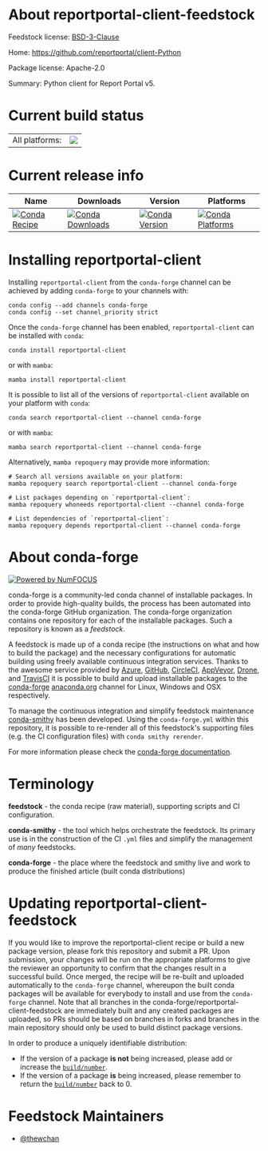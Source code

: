 About reportportal-client-feedstock
===================================

Feedstock license: [BSD-3-Clause](https://github.com/conda-forge/reportportal-client-feedstock/blob/main/LICENSE.txt)

Home: https://github.com/reportportal/client-Python

Package license: Apache-2.0

Summary: Python client for Report Portal v5.

Current build status
====================


<table><tr><td>All platforms:</td>
    <td>
      <a href="https://dev.azure.com/conda-forge/feedstock-builds/_build/latest?definitionId=13430&branchName=main">
        <img src="https://dev.azure.com/conda-forge/feedstock-builds/_apis/build/status/reportportal-client-feedstock?branchName=main">
      </a>
    </td>
  </tr>
</table>

Current release info
====================

| Name | Downloads | Version | Platforms |
| --- | --- | --- | --- |
| [![Conda Recipe](https://img.shields.io/badge/recipe-reportportal--client-green.svg)](https://anaconda.org/conda-forge/reportportal-client) | [![Conda Downloads](https://img.shields.io/conda/dn/conda-forge/reportportal-client.svg)](https://anaconda.org/conda-forge/reportportal-client) | [![Conda Version](https://img.shields.io/conda/vn/conda-forge/reportportal-client.svg)](https://anaconda.org/conda-forge/reportportal-client) | [![Conda Platforms](https://img.shields.io/conda/pn/conda-forge/reportportal-client.svg)](https://anaconda.org/conda-forge/reportportal-client) |

Installing reportportal-client
==============================

Installing `reportportal-client` from the `conda-forge` channel can be achieved by adding `conda-forge` to your channels with:

```
conda config --add channels conda-forge
conda config --set channel_priority strict
```

Once the `conda-forge` channel has been enabled, `reportportal-client` can be installed with `conda`:

```
conda install reportportal-client
```

or with `mamba`:

```
mamba install reportportal-client
```

It is possible to list all of the versions of `reportportal-client` available on your platform with `conda`:

```
conda search reportportal-client --channel conda-forge
```

or with `mamba`:

```
mamba search reportportal-client --channel conda-forge
```

Alternatively, `mamba repoquery` may provide more information:

```
# Search all versions available on your platform:
mamba repoquery search reportportal-client --channel conda-forge

# List packages depending on `reportportal-client`:
mamba repoquery whoneeds reportportal-client --channel conda-forge

# List dependencies of `reportportal-client`:
mamba repoquery depends reportportal-client --channel conda-forge
```


About conda-forge
=================

[![Powered by
NumFOCUS](https://img.shields.io/badge/powered%20by-NumFOCUS-orange.svg?style=flat&colorA=E1523D&colorB=007D8A)](https://numfocus.org)

conda-forge is a community-led conda channel of installable packages.
In order to provide high-quality builds, the process has been automated into the
conda-forge GitHub organization. The conda-forge organization contains one repository
for each of the installable packages. Such a repository is known as a *feedstock*.

A feedstock is made up of a conda recipe (the instructions on what and how to build
the package) and the necessary configurations for automatic building using freely
available continuous integration services. Thanks to the awesome service provided by
[Azure](https://azure.microsoft.com/en-us/services/devops/), [GitHub](https://github.com/),
[CircleCI](https://circleci.com/), [AppVeyor](https://www.appveyor.com/),
[Drone](https://cloud.drone.io/welcome), and [TravisCI](https://travis-ci.com/)
it is possible to build and upload installable packages to the
[conda-forge](https://anaconda.org/conda-forge) [anaconda.org](https://anaconda.org/)
channel for Linux, Windows and OSX respectively.

To manage the continuous integration and simplify feedstock maintenance
[conda-smithy](https://github.com/conda-forge/conda-smithy) has been developed.
Using the ``conda-forge.yml`` within this repository, it is possible to re-render all of
this feedstock's supporting files (e.g. the CI configuration files) with ``conda smithy rerender``.

For more information please check the [conda-forge documentation](https://conda-forge.org/docs/).

Terminology
===========

**feedstock** - the conda recipe (raw material), supporting scripts and CI configuration.

**conda-smithy** - the tool which helps orchestrate the feedstock.
                   Its primary use is in the construction of the CI ``.yml`` files
                   and simplify the management of *many* feedstocks.

**conda-forge** - the place where the feedstock and smithy live and work to
                  produce the finished article (built conda distributions)


Updating reportportal-client-feedstock
======================================

If you would like to improve the reportportal-client recipe or build a new
package version, please fork this repository and submit a PR. Upon submission,
your changes will be run on the appropriate platforms to give the reviewer an
opportunity to confirm that the changes result in a successful build. Once
merged, the recipe will be re-built and uploaded automatically to the
`conda-forge` channel, whereupon the built conda packages will be available for
everybody to install and use from the `conda-forge` channel.
Note that all branches in the conda-forge/reportportal-client-feedstock are
immediately built and any created packages are uploaded, so PRs should be based
on branches in forks and branches in the main repository should only be used to
build distinct package versions.

In order to produce a uniquely identifiable distribution:
 * If the version of a package **is not** being increased, please add or increase
   the [``build/number``](https://docs.conda.io/projects/conda-build/en/latest/resources/define-metadata.html#build-number-and-string).
 * If the version of a package **is** being increased, please remember to return
   the [``build/number``](https://docs.conda.io/projects/conda-build/en/latest/resources/define-metadata.html#build-number-and-string)
   back to 0.

Feedstock Maintainers
=====================

* [@thewchan](https://github.com/thewchan/)

